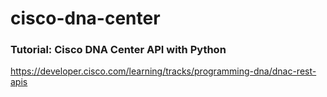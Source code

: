 # cisco-dna-center

### Tutorial: Cisco DNA Center API with Python

https://developer.cisco.com/learning/tracks/programming-dna/dnac-rest-apis

